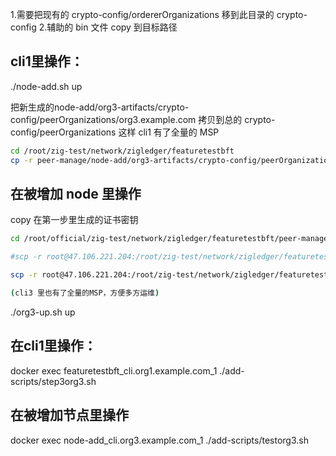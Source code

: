 
1.需要把现有的 crypto-config/ordererOrganizations 移到此目录的 crypto-config
2.辅助的 bin 文件 copy 到目标路径 

## cli1里操作：
./node-add.sh up


把新生成的node-add/org3-artifacts/crypto-config/peerOrganizations/org3.example.com 拷贝到总的 crypto-config/peerOrganizations
这样 cli1 有了全量的 MSP

```bash
cd /root/zig-test/network/zigledger/featuretestbft
cp -r peer-manage/node-add/org3-artifacts/crypto-config/peerOrganizations/org3.example.com  crypto-config/peerOrganizations/
```

## 在被增加 node 里操作

copy 在第一步里生成的证书密钥

```bash
cd /root/official/zig-test/network/zigledger/featuretestbft/peer-manage/node-add/org3-artifacts

#scp -r root@47.106.221.204:/root/zig-test/network/zigledger/featuretestbft/peer-manage/node-add/org3-artifacts/crypto-config .

scp -r root@47.106.221.204:/root/zig-test/network/zigledger/featuretestbft/crypto-config .

(cli3 里也有了全量的MSP，方便多方运维)

```

./org3-up.sh up

## 在cli1里操作：
docker exec featuretestbft_cli.org1.example.com_1 ./add-scripts/step3org3.sh

## 在被增加节点里操作
docker exec node-add_cli.org3.example.com_1 ./add-scripts/testorg3.sh
